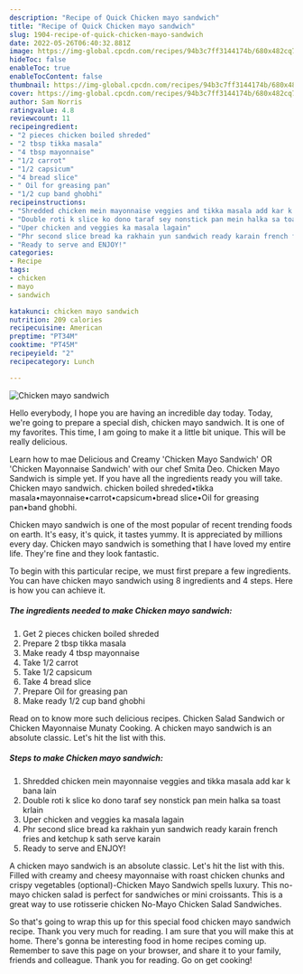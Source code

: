 ```yaml
---
description: "Recipe of Quick Chicken mayo sandwich"
title: "Recipe of Quick Chicken mayo sandwich"
slug: 1904-recipe-of-quick-chicken-mayo-sandwich
date: 2022-05-26T06:40:32.881Z
image: https://img-global.cpcdn.com/recipes/94b3c7ff3144174b/680x482cq70/chicken-mayo-sandwich-recipe-main-photo.jpg
hideToc: false
enableToc: true
enableTocContent: false
thumbnail: https://img-global.cpcdn.com/recipes/94b3c7ff3144174b/680x482cq70/chicken-mayo-sandwich-recipe-main-photo.jpg
cover: https://img-global.cpcdn.com/recipes/94b3c7ff3144174b/680x482cq70/chicken-mayo-sandwich-recipe-main-photo.jpg
author: Sam Norris
ratingvalue: 4.8
reviewcount: 11
recipeingredient:
- "2 pieces chicken boiled shreded"
- "2 tbsp tikka masala"
- "4 tbsp mayonnaise"
- "1/2 carrot"
- "1/2 capsicum"
- "4 bread slice"
- " Oil for greasing pan"
- "1/2 cup band ghobhi"
recipeinstructions:
- "Shredded chicken mein mayonnaise veggies and tikka masala add kar k bana lain"
- "Double roti k slice ko dono taraf sey nonstick pan mein halka sa toast krlain"
- "Uper chicken and veggies ka masala lagain"
- "Phr second slice bread ka rakhain yun sandwich ready karain french fries and ketchup k sath serve karain"
- "Ready to serve and ENJOY!"
categories:
- Recipe
tags:
- chicken
- mayo
- sandwich

katakunci: chicken mayo sandwich 
nutrition: 209 calories
recipecuisine: American
preptime: "PT34M"
cooktime: "PT45M"
recipeyield: "2"
recipecategory: Lunch

---
```



![Chicken mayo sandwich](https://img-global.cpcdn.com/recipes/94b3c7ff3144174b/680x482cq70/chicken-mayo-sandwich-recipe-main-photo.jpg)

Hello everybody, I hope you are having an incredible day today. Today, we're going to prepare a special dish, chicken mayo sandwich. It is one of my favorites. This time, I am going to make it a little bit unique. This will be really delicious.

Learn how to mae Delicious and Creamy &#39;Chicken Mayo Sandwich&#39; OR &#39;Chicken Mayonnaise Sandwich&#39; with our chef Smita Deo. Chicken Mayo Sandwich is simple yet. If you have all the ingredients ready you will take. Chicken mayo sandwich. chicken boiled shreded•tikka masala•mayonnaise•carrot•capsicum•bread slice•Oil for greasing pan•band ghobhi.

Chicken mayo sandwich is one of the most popular of recent trending foods on earth. It's easy, it's quick, it tastes yummy. It is appreciated by millions every day. Chicken mayo sandwich is something that I have loved my entire life. They're fine and they look fantastic.


To begin with this particular recipe, we must first prepare a few ingredients. You can have chicken mayo sandwich using 8 ingredients and 4 steps. Here is how you can achieve it.

<!--inarticleads1-->

##### The ingredients needed to make Chicken mayo sandwich:

1. Get 2 pieces chicken boiled shreded
1. Prepare 2 tbsp tikka masala
1. Make ready 4 tbsp mayonnaise
1. Take 1/2 carrot
1. Take 1/2 capsicum
1. Take 4 bread slice
1. Prepare  Oil for greasing pan
1. Make ready 1/2 cup band ghobhi


Read on to know more such delicious recipes. Chicken Salad Sandwich or Chicken Mayonnaise Munaty Cooking. A chicken mayo sandwich is an absolute classic. Let&#39;s hit the list with this. 

<!--inarticleads2-->

##### Steps to make Chicken mayo sandwich:

1. Shredded chicken mein mayonnaise veggies and tikka masala add kar k bana lain
1. Double roti k slice ko dono taraf sey nonstick pan mein halka sa toast krlain
1. Uper chicken and veggies ka masala lagain
1. Phr second slice bread ka rakhain yun sandwich ready karain french fries and ketchup k sath serve karain
1. Ready to serve and ENJOY!

A chicken mayo sandwich is an absolute classic. Let&#39;s hit the list with this. Filled with creamy and cheesy mayonnaise with roast chicken chunks and crispy vegetables (optional)-Chicken Mayo Sandwich spells luxury. This no-mayo chicken salad is perfect for sandwiches or mini croissants. This is a great way to use rotisserie chicken No-Mayo Chicken Salad Sandwiches. 

So that's going to wrap this up for this special food chicken mayo sandwich recipe. Thank you very much for reading. I am sure that you will make this at home. There's gonna be interesting food in home recipes coming up. Remember to save this page on your browser, and share it to your family, friends and colleague. Thank you for reading. Go on get cooking!
